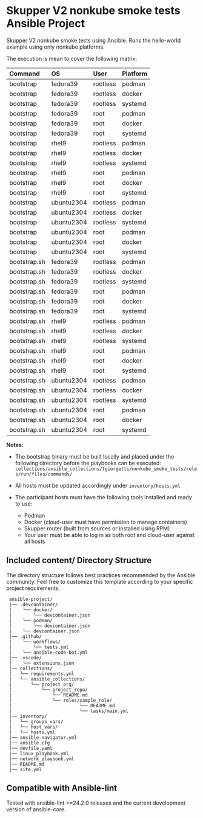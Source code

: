 # Skupper V2 nonkube smoke tests Ansible Project

Skupper V2 nonkube smoke tests using Ansible.
Runs the hello-world example using only nonkube platforms.

The execution is mean to cover the following matrix:

| Command | OS | User | Platform |
| :---- | :---- | :---- | :---- |
| bootstrap | fedora39 | rootless | podman |
| bootstrap | fedora39 | rootless | docker |
| bootstrap | fedora39 | rootless | systemd |
| bootstrap | fedora39 | root | podman |
| bootstrap | fedora39 | root | docker |
| bootstrap | fedora39 | root | systemd |
| bootstrap | rhel9 | rootless | podman |
| bootstrap | rhel9 | rootless | docker |
| bootstrap | rhel9 | rootless | systemd |
| bootstrap | rhel9 | root | podman |
| bootstrap | rhel9 | root | docker |
| bootstrap | rhel9 | root | systemd |
| bootstrap | ubuntu2304 | rootless | podman |
| bootstrap | ubuntu2304 | rootless | docker |
| bootstrap | ubuntu2304 | rootless | systemd |
| bootstrap | ubuntu2304 | root | podman |
| bootstrap | ubuntu2304 | root | docker |
| bootstrap | ubuntu2304 | root | systemd |
| bootstrap.sh | fedora39 | rootless | podman |
| bootstrap.sh | fedora39 | rootless | docker |
| bootstrap.sh | fedora39 | rootless | systemd |
| bootstrap.sh | fedora39 | root | podman |
| bootstrap.sh | fedora39 | root | docker |
| bootstrap.sh | fedora39 | root | systemd |
| bootstrap.sh | rhel9 | rootless | podman |
| bootstrap.sh | rhel9 | rootless | docker |
| bootstrap.sh | rhel9 | rootless | systemd |
| bootstrap.sh | rhel9 | root | podman |
| bootstrap.sh | rhel9 | root | docker |
| bootstrap.sh | rhel9 | root | systemd |
| bootstrap.sh | ubuntu2304 | rootless | podman |
| bootstrap.sh | ubuntu2304 | rootless | docker |
| bootstrap.sh | ubuntu2304 | rootless | systemd |
| bootstrap.sh | ubuntu2304 | root | podman |
| bootstrap.sh | ubuntu2304 | root | docker |
| bootstrap.sh | ubuntu2304 | root | systemd |


**Notes:**

* The bootstrap binary must be built locally and placed under the following
  directory before the playbooks can be executed:
  `collections/ansible_collections/fgiorgetti/nonkube_smoke_tests/roles/run/files/commands/`

* All hosts must be updated accordingly under `inventory/hosts.yml`

* The participant hosts must have the following tools installed and ready to use:
  * Podman
  * Docker (cloud-user must have permission to manage containers)
  * Skupper router (built from sources or installed using RPM)
  * Your user must be able to log in as both root and cloud-user against all hosts

## Included content/ Directory Structure

The directory structure follows best practices recommended by the Ansible community. Feel free to customize this template according to your specific project requirements.

```
 ansible-project/
 |── .devcontainer/
 |    └── docker/
 |        └── devcontainer.json
 |    └── podman/
 |        └── devcontainer.json
 |    └── devcontainer.json
 |── .github/
 |    └── workflows/
 |        └── tests.yml
 |    └── ansible-code-bot.yml
 |── .vscode/
 |    └── extensions.json
 |── collections/
 |   └── requirements.yml
 |   └── ansible_collections/
 |       └── project_org/
 |           └── project_repo/
 |               └── README.md
 |               └── roles/sample_role/
 |                         └── README.md
 |                         └── tasks/main.yml
 |── inventory/
 |   └── groups_vars/
 |   └── host_vars/
 |   └── hosts.yml
 |── ansible-navigator.yml
 |── ansible.cfg
 |── devfile.yaml
 |── linux_playbook.yml
 |── network_playbook.yml
 |── README.md
 |── site.yml
```

## Compatible with Ansible-lint

Tested with ansible-lint >=24.2.0 releases and the current development version of ansible-core.
